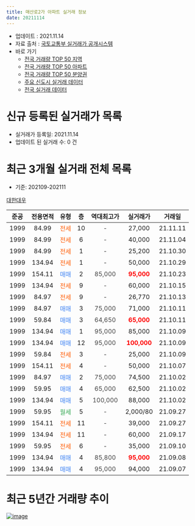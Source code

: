 ```yaml
---
title: 매산로2가 아파트 실거래 정보
date: 20211114
---
```


* 업데이트 : 2021.11.14
* 자료 출처 : [국토교통부 실거래가 공개시스템](http://rt.molit.go.kr)
* 바로 가기
    * [전국 거래량 TOP 50 지역](https://apt-info.github.io/apt-trade-info/tr)
    * [전국 거래량 TOP 50 아파트](https://apt-info.github.io/apt-trade-info/ta)
    * [전국 거래량 TOP 50 분양권](https://apt-info.github.io/apt-trade-info/tb)
    * [주요 신도시 실거래 데이터](https://apt-info.github.io/apt-trade-info/newtown)
    * [전국 실거래 데이터](https://apt-info.github.io/apt-trade-info/all)



<script async src="https://pagead2.googlesyndication.com/pagead/js/adsbygoogle.js"></script>
<!-- 기본광고 -->
<ins class="adsbygoogle"
     style="display:block"
     data-ad-client="ca-pub-1142216861245946"
     data-ad-slot="4805727019"
     data-ad-format="auto"
     data-full-width-responsive="true"></ins>
<script>
     (adsbygoogle = window.adsbygoogle || []).push({});
</script>


# 신규 등록된 실거래가 목록

* 실거래가 등록일: 2021.11.14
* 업데이트 된 실거래 수: 0 건




<script async src="https://pagead2.googlesyndication.com/pagead/js/adsbygoogle.js"></script>
<!-- 기본광고 -->
<ins class="adsbygoogle"
     style="display:block"
     data-ad-client="ca-pub-1142216861245946"
     data-ad-slot="4805727019"
     data-ad-format="auto"
     data-full-width-responsive="true"></ins>
<script>
     (adsbygoogle = window.adsbygoogle || []).push({});
</script>


# 최근 3개월 실거래 전체 목록
* 기준: 202109-202111


[대한대우](https://search.naver.com/search.naver?query=%EB%8C%80%ED%95%9C%EB%8C%80%EC%9A%B0)

|준공|전용면적|유형|층|역대최고가|실거래가|거래일|
|:---:|:---:|:---:|:---:|:---:|:---:|:---:|
|1999|84.99|<span style="color:#FF5A00">전세</span>|10|<span style="color:#444444">-</span>|27,000|21.11.11|
|1999|84.99|<span style="color:#FF5A00">전세</span>|6|<span style="color:#444444">-</span>|40,000|21.11.04|
|1999|84.99|<span style="color:#FF5A00">전세</span>|1|<span style="color:#444444">-</span>|25,200|21.10.30|
|1999|134.94|<span style="color:#FF5A00">전세</span>|1|<span style="color:#444444">-</span>|50,000|21.10.29|
|1999|154.11|<span style="color:#4285F3">매매</span>|2|<span style="color:#444444">85,000</span>|<b><span style="color:#FF0000">95,000</span></b>|21.10.23|
|1999|134.94|<span style="color:#FF5A00">전세</span>|9|<span style="color:#444444">-</span>|60,000|21.10.15|
|1999|84.97|<span style="color:#FF5A00">전세</span>|9|<span style="color:#444444">-</span>|26,770|21.10.13|
|1999|84.97|<span style="color:#4285F3">매매</span>|3|<span style="color:#444444">75,000</span>|71,000|21.10.11|
|1999|59.84|<span style="color:#4285F3">매매</span>|3|<span style="color:#444444">64,650</span>|<b><span style="color:#FF0000">65,000</span></b>|21.10.11|
|1999|134.94|<span style="color:#4285F3">매매</span>|1|<span style="color:#444444">95,000</span>|85,000|21.10.09|
|1999|134.94|<span style="color:#4285F3">매매</span>|12|<span style="color:#444444">95,000</span>|<b><span style="color:#FF0000">100,000</span></b>|21.10.09|
|1999|59.84|<span style="color:#FF5A00">전세</span>|3|<span style="color:#444444">-</span>|25,000|21.10.09|
|1999|154.11|<span style="color:#FF5A00">전세</span>|4|<span style="color:#444444">-</span>|50,000|21.10.07|
|1999|84.97|<span style="color:#4285F3">매매</span>|2|<span style="color:#444444">75,000</span>|74,500|21.10.02|
|1999|59.95|<span style="color:#4285F3">매매</span>|4|<span style="color:#444444">65,000</span>|62,500|21.10.02|
|1999|134.94|<span style="color:#4285F3">매매</span>|5|<span style="color:#444444">100,000</span>|88,000|21.10.02|
|1999|59.95|<span style="color:#34A853">월세</span>|5|<span style="color:#444444">-</span>|2,000/80|21.09.27|
|1999|154.11|<span style="color:#FF5A00">전세</span>|11|<span style="color:#444444">-</span>|39,000|21.09.27|
|1999|134.94|<span style="color:#FF5A00">전세</span>|11|<span style="color:#444444">-</span>|60,000|21.09.17|
|1999|59.95|<span style="color:#FF5A00">전세</span>|6|<span style="color:#444444">-</span>|35,000|21.09.10|
|1999|134.94|<span style="color:#4285F3">매매</span>|4|<span style="color:#444444">85,800</span>|<b><span style="color:#FF0000">95,000</span></b>|21.09.08|
|1999|134.94|<span style="color:#4285F3">매매</span>|4|<span style="color:#444444">95,000</span>|94,000|21.09.07|



<script async src="https://pagead2.googlesyndication.com/pagead/js/adsbygoogle.js"></script>
<!-- 기본광고 -->
<ins class="adsbygoogle"
     style="display:block"
     data-ad-client="ca-pub-1142216861245946"
     data-ad-slot="4805727019"
     data-ad-format="auto"
     data-full-width-responsive="true"></ins>
<script>
     (adsbygoogle = window.adsbygoogle || []).push({});
</script>


# 최근 5년간 거래량 추이


<div style="width:100%;">
    <canvas id="deal_progress" height="200"></canvas>
</div>

<script>
new Chart(document.getElementById("deal_progress"), {
    type: 'line',
    data: {
        labels: ['16.01','16.02','16.03','16.04','16.05','16.06','16.07','16.08','16.09','16.10','16.11','16.12','17.01','17.02','17.03','17.04','17.05','17.06','17.07','17.08','17.09','17.10','17.11','17.12','18.01','18.02','18.03','18.04','18.05','18.06','18.07','18.08','18.09','18.10','18.11','18.12','19.01','19.02','19.03','19.04','19.05','19.06','19.07','19.08','19.09','19.10','19.11','19.12','20.01','20.02','20.03','20.04','20.05','20.06','20.07','20.08','20.09','20.10','20.11','20.12','21.01','21.02','21.03','21.04','21.05','21.06','21.07','21.08','21.09','21.10','21.11'],
        datasets: [{
            label: '매매/분양권',
            data: [7,7,7,11,4,6,6,10,10,11,8,6,7,7,13,3,5,13,5,6,6,7,8,7,5,6,11,8,2,11,12,9,10,11,3,12,2,1,3,2,4,2,2,2,7,6,19,20,10,4,6,3,4,11,7,4,4,7,9,13,4,4,3,1,3,2,3,1,2,8,0],
            borderColor: "rgba(66, 133, 243, 1)",
            backgroundColor: "rgba(66, 133, 243, 0.05)",
            borderWidth: 1,
            pointRadius: 0,
            fill: false,
            lineTension: 0
        },{
            label: '전/월세',
            data: [8,4,11,9,6,6,6,4,2,9,8,7,9,7,7,1,8,2,5,8,3,6,7,7,9,3,7,6,6,6,5,4,6,8,6,8,8,5,5,2,6,4,3,8,3,11,9,7,10,6,6,6,2,7,5,7,7,6,6,4,3,4,6,5,7,8,4,9,4,6,2],
            borderColor: "rgba(255, 90, 0, 1)",
            backgroundColor: "rgba(255, 90, 0, 0.05)",
            borderWidth: 1,
            pointRadius: 0,
            fill: false,
            lineTension: 0
        },{
            label: '합계',
            data: [15,11,18,20,10,12,12,14,12,20,16,13,16,14,20,4,13,15,10,14,9,13,15,14,14,9,18,14,8,17,17,13,16,19,9,20,10,6,8,4,10,6,5,10,10,17,28,27,20,10,12,9,6,18,12,11,11,13,15,17,7,8,9,6,10,10,7,10,6,14,2],
            borderColor: "rgba(0, 0, 0, 1)",
            backgroundColor: "rgba(0, 0, 0, 0.03)",
            borderWidth: 0.1,
            pointRadius: 0,
            fill: true,
            lineTension: 0
        }
        ]
    },
    options: {
        responsive: true,
        title: {
            display: false
        },
        tooltips: {
            mode: 'index',
            intersect: false
        },
        hover: {
            mode: 'nearest',
            intersect: true
        },
        scales: {
            xAxes: [{
                display: true,
                scaleLabel: {
                    display: true,
                    labelString: '년/월'
                }
            }],
            yAxes: [{
                display: true,
                ticks: {
                    suggestedMin: 0,
                },
                scaleLabel: {
                    display: true,
                    labelString: '실거래 수'
                }
            }]
        }
    }
});

</script>


[![image](https://apt-info.github.io/images/2020-01-03-apt-trade-info/1024x500.png)](https://play.google.com/store/apps/details?id=com.aptinfo.apttradeinfo)

